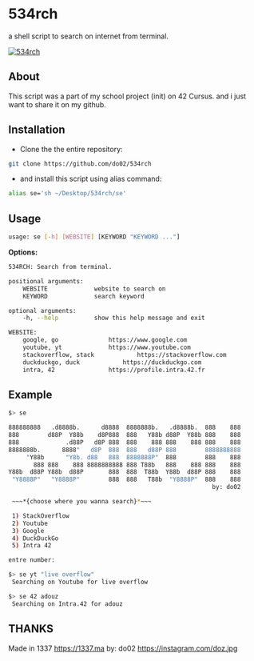 # 534rch
a shell script to search on internet from terminal.

[![534rch](https://serving.photos.photobox.com/446469324a0e7e782c70c37e3fdbe2e8a0d8dce6125f86c1e6c5b8c0071ff50265a7888d.jpg)](https://youtu.be/QcC9RStc0TE "534rch shell script")

About
------

This script was a part of my school project (init) on 42 Cursus.
and i just want to share it on my github.

Installation
------------

- Clone the  the entire repository:
```sh
git clone https://github.com/do02/534rch
```

- and install this script using alias command:
```sh
alias se='sh ~/Desktop/534rch/se'
```

Usage
-----

```sh
usage: se [-h] [WEBSITE] [KEYWORD "KEYWORD ..."]
```

**Options:**

```sh
534RCH: Search from terminal.

positional arguments:
	WEBSITE				website to search on
	KEYWORD				search keyword

optional arguments:
	-h, --help			show this help message and exit

WEBSITE:
	google, go				https://www.google.com
	youtube, yt				https://www.youtube.com
	stackoverflow, stack			https://stackoverflow.com
	duckduckgo, duck			https://duckduckgo.com
	intra, 42				https://profile.intra.42.fr
```

Example
-------

```sh
$> se

888888888   .d8888b.      d8888  8888888b.   .d8888b.  888    888
888        d88P  Y88b    d8P888  888   Y88b d88P  Y88b 888    888
888             .d88P   d8P 888  888    888 888    888 888    888
8888888b.      8888"   d8P  888  888   d88P 888        8888888888
     "Y88b      "Y8b. d88   888  8888888P"  888        888    888
       888 888    888 8888888888 888 T88b   888    888 888    888
Y88b  d88P Y88b  d88P       888  888  T88b  Y88b  d88P 888    888
 "Y8888P"   "Y8888P"        888  888   T88b  "Y8888P"  888    888
                                                         by: do02

 ~~~*{choose where you wanna search}*~~~

 1) StackOverflow
 2) Youtube
 3) Google
 4) DuckDuckGo
 5) Intra 42

entre number:
```

```sh
$> se yt "live overflow"
 Searching on Youtube for live overflow
```

```sh
$> se 42 adouz
 Searching on Intra.42 for adouz
```

THANKS
-------
Made in 1337 <https://1337.ma>
by: do02 <https://instagram.com/doz.jpg>
